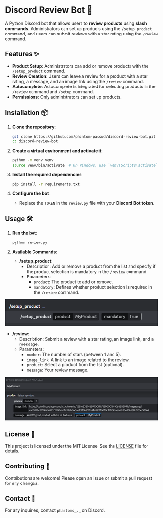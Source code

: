 # Discord Review Bot 🚀

A Python Discord bot that allows users to **review products** using **slash commands**. Administrators can set up products using the `/setup_product` command, and users can submit reviews with a star rating using the `/review` command.

## Features ✨

- **Product Setup**: Administrators can add or remove products with the `/setup_product` command.
- **Review Creation**: Users can leave a review for a product with a star rating, a message, and an image link using the `/review` command.
- **Autocomplete**: Autocomplete is integrated for selecting products in the `/review` command and `/setup` command.
- **Permissions**: Only administrators can set up products.

## Installation 📦

1. **Clone the repository**:
    ```bash
    git clone https://github.com/phantom-passwd/discord-review-bot.git
    cd discord-review-bot
    ```

2. **Create a virtual environment and activate it**:
    ```bash
    python -m venv venv
    source venv/bin/activate  # On Windows, use `venv\Scripts\activate`
    ```

3. **Install the required dependencies**:
    ```bash
    pip install -r requirements.txt
    ```

4. **Configure the bot**:
   - Replace the `TOKEN` in the `review.py` file with your **Discord Bot token**.

## Usage 🛠️

1. **Run the bot**:
    ```bash
    python review.py
    ```

2. **Available Commands**:
   - **/setup_product**:
     - Description: Add or remove a product from the list and specify if the product selection is mandatory in the `/review` command.
     - Parameters:
       - `product`: The product to add or remove.
       - `mandatory`: Defines whether product selection is required in the `/review` command.


![Setup Product Example](./img/setup.png)

   - **/review**:
     - Description: Submit a review with a star rating, an image link, and a message.
     - Parameters:
       - `number`: The number of stars (between 1 and 5).
       - `image_link`: A link to an image related to the review.
       - `product`: Select a product from the list (optional).
       - `message`: Your review message.

![Setup Product Example](./img/review.png)

## License 📄

This project is licensed under the MIT License. See the [LICENSE](LICENSE) file for details.

## Contributing 🤝

Contributions are welcome! Please open an issue or submit a pull request for any changes.

## Contact 📧

For any inquiries, contact `phantoms_._` on Discord.
